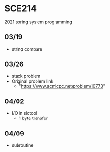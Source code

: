 # SCE214
2021 spring system programming

## 03/19
+ string compare

## 03/26
+ stack problem
+ Original problem link
  + "https://www.acmicpc.net/problem/10773"

## 04/02
+ I/O in sictool
  + 1 byte transfer

## 04/09
+ subroutine
